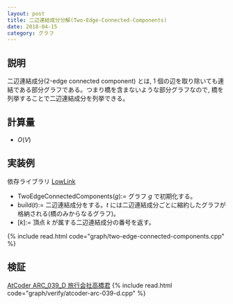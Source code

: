 ```yaml
---
layout: post
title: 二辺連結成分分解(Two-Edge-Connected-Components)
date: 2018-04-15
category: グラフ
---
```


## 説明
二辺連結成分(2-edge connected component) とは, $1$ 個の辺を取り除いても連結である部分グラフである。つまり橋を含まないような部分グラフなので, 橋を列挙することで二辺連結成分を列挙できる。

## 計算量
* $O(V)$

## 実装例
依存ライブラリ [LowLink](lowlink.html)

* TwoEdgeConnectedComponents($g$):= グラフ $g$ で初期化する。
* build($t$):= 二辺連結成分をする。$t$ には二辺連結成分ごとに縮約したグラフが格納される(橋のみからなるグラフ)。
* \[$k$\]:= 頂点 $k$ が属する二辺連結成分の番号を返す。


{% include read.html  code="graph/two-edge-connected-components.cpp" %}

## 検証

[AtCoder ARC_039_D 旅行会社高橋君](https://beta.atcoder.jp/contests/arc039/tasks/arc039_d)
{% include read.html code="graph/verify/atcoder-arc-039-d.cpp" %}
